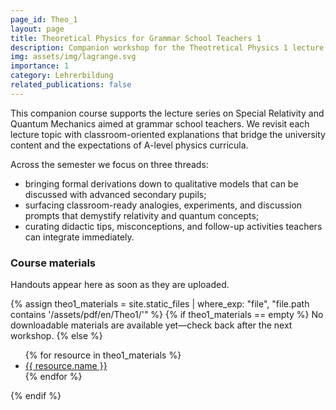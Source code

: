 ```yaml
---
page_id: Theo_1
layout: page
title: Theoretical Physics for Grammar School Teachers 1
description: Companion workshop for the Theotretical Physics 1 lecture cycle.
img: assets/img/lagrange.svg
importance: 1
category: Lehrerbildung
related_publications: false
---
```


This companion course supports the lecture series on Special Relativity and Quantum Mechanics aimed at grammar school teachers. We revisit each lecture topic with classroom-oriented explanations that bridge the university content and the expectations of A-level physics curricula.

Across the semester we focus on three threads:

- bringing formal derivations down to qualitative models that can be discussed with advanced secondary pupils;
- surfacing classroom-ready analogies, experiments, and discussion prompts that demystify relativity and quantum concepts;
- curating didactic tips, misconceptions, and follow-up activities teachers can integrate immediately.


### Course materials

Handouts appear here as soon as they are uploaded.

{% assign theo1_materials = site.static_files | where_exp: "file", "file.path contains '/assets/pdf/en/Theo1/'" %}
{% if theo1_materials == empty %}
No downloadable materials are available yet—check back after the next workshop.
{% else %}
<ul>
  {% for resource in theo1_materials %}
    <li><a href="{{ resource.path | relative_url }}">{{ resource.name }}</a></li>
  {% endfor %}
</ul>
{% endif %}

